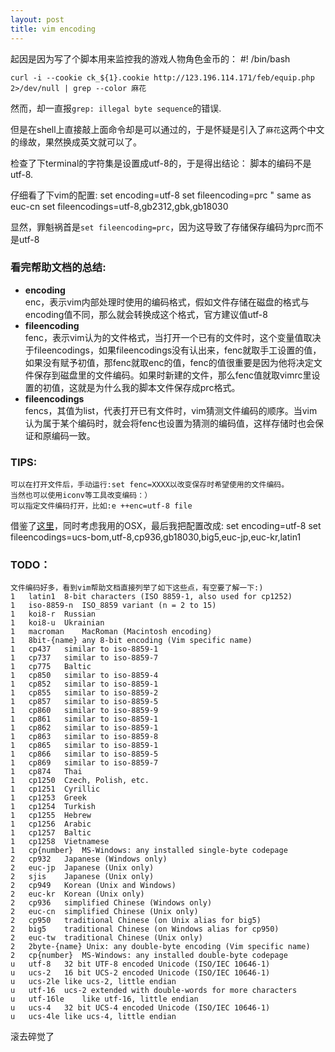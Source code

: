 ```yaml
---
layout: post
title: vim encoding
---
```

起因是因为写了个脚本用来监控我的游戏人物角色金币的：
	#! /bin/bash
	
	curl -i --cookie ck_${1}.cookie http://123.196.114.171/feb/equip.php 2>/dev/null | grep --color 麻花
	
然而，却一直报`grep: illegal byte sequence`的错误.

但是在shell上直接敲上面命令却是可以通过的，于是怀疑是引入了`麻花`这两个中文的缘故，果然换成英文就可以了。

检查了下terminal的字符集是设置成utf-8的，于是得出结论：	脚本的编码不是utf-8.

仔细看了下vim的配置:
	set encoding=utf-8
	set fileencoding=prc " same as euc-cn
	set fileencodings=utf-8,gb2312,gbk,gb18030

显然，罪魁祸首是`set fileencoding=prc`，因为这导致了存储保存编码为prc而不是utf-8

### 看完帮助文档的总结:
- **encoding** <br/>
  enc，表示vim内部处理时使用的编码格式，假如文件存储在磁盘的格式与encoding值不同，那么就会转换成这个格式，官方建议值utf-8
- **fileencoding** <br/>
  fenc，表示vim认为的文件格式，当打开一个已有的文件时，这个变量值取决于fileencodings，如果fileencodings没有认出来，fenc就取手工设置的值，如果没有赋予初值，那fenc就取enc的值，fenc的值很重要是因为他将决定文件保存到磁盘里的文件编码。如果时新建的文件，那么fenc值就取vimrc里设置的初值，这就是为什么我的脚本文件保存成prc格式。
- **fileencodings** <br/>
  fencs，其值为list，代表打开已有文件时，vim猜测文件编码的顺序。当vim认为属于某个编码时，就会将fenc也设置为猜测的编码值，这样存储时也会保证和原编码一致。

### TIPS:
	可以在打开文件后，手动运行:set fenc=XXXX以改变保存时希望使用的文件编码。
	当然也可以使用iconv等工具改变编码：）
	可以指定文件编码打开，比如:e ++enc=utf-8 file

借鉴了<a href="http://edyfox.codecarver.org/html/vim_fileencodings_detection.html">这里</a>，同时考虑我用的OSX，最后我把配置改成:
	set encoding=utf-8
	set fileencodings=ucs-bom,utf-8,cp936,gb18030,big5,euc-jp,euc-kr,latin1

### TODO：
	文件编码好多，看到vim帮助文档直接列举了如下这些点，有空要了解一下:)
	1   latin1	8-bit characters (ISO 8859-1, also used for cp1252)
	1   iso-8859-n	ISO_8859 variant (n = 2 to 15)
	1   koi8-r	Russian
	1   koi8-u	Ukrainian
	1   macroman    MacRoman (Macintosh encoding)
	1   8bit-{name} any 8-bit encoding (Vim specific name)
	1   cp437	similar to iso-8859-1
	1   cp737	similar to iso-8859-7
	1   cp775	Baltic
	1   cp850	similar to iso-8859-4
	1   cp852	similar to iso-8859-1
	1   cp855	similar to iso-8859-2
	1   cp857	similar to iso-8859-5
	1   cp860	similar to iso-8859-9
	1   cp861	similar to iso-8859-1
	1   cp862	similar to iso-8859-1
	1   cp863	similar to iso-8859-8
	1   cp865	similar to iso-8859-1
	1   cp866	similar to iso-8859-5
	1   cp869	similar to iso-8859-7
	1   cp874	Thai
	1   cp1250	Czech, Polish, etc.
	1   cp1251	Cyrillic
	1   cp1253	Greek
	1   cp1254	Turkish
	1   cp1255	Hebrew
	1   cp1256	Arabic
	1   cp1257	Baltic
	1   cp1258	Vietnamese
	1   cp{number}	MS-Windows: any installed single-byte codepage
	2   cp932	Japanese (Windows only)
	2   euc-jp	Japanese (Unix only)
	2   sjis	Japanese (Unix only)
	2   cp949	Korean (Unix and Windows)
	2   euc-kr	Korean (Unix only)
	2   cp936	simplified Chinese (Windows only)
	2   euc-cn	simplified Chinese (Unix only)
	2   cp950	traditional Chinese (on Unix alias for big5)
	2   big5	traditional Chinese (on Windows alias for cp950)
	2   euc-tw	traditional Chinese (Unix only)
	2   2byte-{name} Unix: any double-byte encoding (Vim specific name)
	2   cp{number}	MS-Windows: any installed double-byte codepage
	u   utf-8	32 bit UTF-8 encoded Unicode (ISO/IEC 10646-1)
	u   ucs-2	16 bit UCS-2 encoded Unicode (ISO/IEC 10646-1)
	u   ucs-2le	like ucs-2, little endian
	u   utf-16	ucs-2 extended with double-words for more characters
	u   utf-16le	like utf-16, little endian
	u   ucs-4	32 bit UCS-4 encoded Unicode (ISO/IEC 10646-1)
	u   ucs-4le	like ucs-4, little endian

滚去碎觉了
